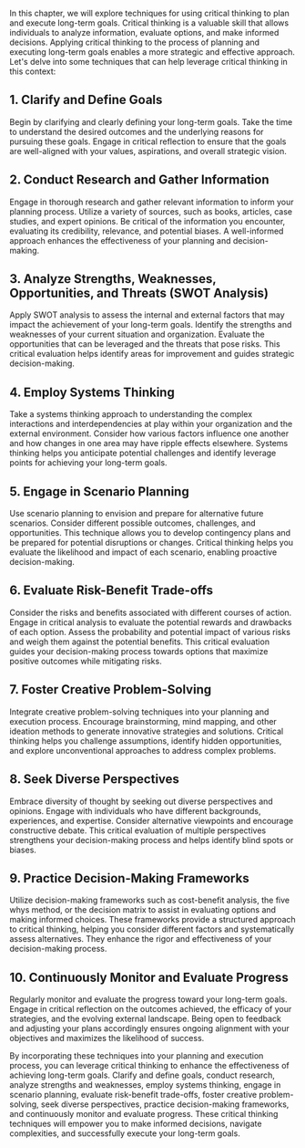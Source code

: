 
In this chapter, we will explore techniques for using critical thinking to plan and execute long-term goals. Critical thinking is a valuable skill that allows individuals to analyze information, evaluate options, and make informed decisions. Applying critical thinking to the process of planning and executing long-term goals enables a more strategic and effective approach. Let's delve into some techniques that can help leverage critical thinking in this context:

**1. Clarify and Define Goals**
-------------------------------

Begin by clarifying and clearly defining your long-term goals. Take the time to understand the desired outcomes and the underlying reasons for pursuing these goals. Engage in critical reflection to ensure that the goals are well-aligned with your values, aspirations, and overall strategic vision.

**2. Conduct Research and Gather Information**
----------------------------------------------

Engage in thorough research and gather relevant information to inform your planning process. Utilize a variety of sources, such as books, articles, case studies, and expert opinions. Be critical of the information you encounter, evaluating its credibility, relevance, and potential biases. A well-informed approach enhances the effectiveness of your planning and decision-making.

**3. Analyze Strengths, Weaknesses, Opportunities, and Threats (SWOT Analysis)**
--------------------------------------------------------------------------------

Apply SWOT analysis to assess the internal and external factors that may impact the achievement of your long-term goals. Identify the strengths and weaknesses of your current situation and organization. Evaluate the opportunities that can be leveraged and the threats that pose risks. This critical evaluation helps identify areas for improvement and guides strategic decision-making.

**4. Employ Systems Thinking**
------------------------------

Take a systems thinking approach to understanding the complex interactions and interdependencies at play within your organization and the external environment. Consider how various factors influence one another and how changes in one area may have ripple effects elsewhere. Systems thinking helps you anticipate potential challenges and identify leverage points for achieving your long-term goals.

**5. Engage in Scenario Planning**
----------------------------------

Use scenario planning to envision and prepare for alternative future scenarios. Consider different possible outcomes, challenges, and opportunities. This technique allows you to develop contingency plans and be prepared for potential disruptions or changes. Critical thinking helps you evaluate the likelihood and impact of each scenario, enabling proactive decision-making.

**6. Evaluate Risk-Benefit Trade-offs**
---------------------------------------

Consider the risks and benefits associated with different courses of action. Engage in critical analysis to evaluate the potential rewards and drawbacks of each option. Assess the probability and potential impact of various risks and weigh them against the potential benefits. This critical evaluation guides your decision-making process towards options that maximize positive outcomes while mitigating risks.

**7. Foster Creative Problem-Solving**
--------------------------------------

Integrate creative problem-solving techniques into your planning and execution process. Encourage brainstorming, mind mapping, and other ideation methods to generate innovative strategies and solutions. Critical thinking helps you challenge assumptions, identify hidden opportunities, and explore unconventional approaches to address complex problems.

**8. Seek Diverse Perspectives**
--------------------------------

Embrace diversity of thought by seeking out diverse perspectives and opinions. Engage with individuals who have different backgrounds, experiences, and expertise. Consider alternative viewpoints and encourage constructive debate. This critical evaluation of multiple perspectives strengthens your decision-making process and helps identify blind spots or biases.

**9. Practice Decision-Making Frameworks**
------------------------------------------

Utilize decision-making frameworks such as cost-benefit analysis, the five whys method, or the decision matrix to assist in evaluating options and making informed choices. These frameworks provide a structured approach to critical thinking, helping you consider different factors and systematically assess alternatives. They enhance the rigor and effectiveness of your decision-making process.

**10. Continuously Monitor and Evaluate Progress**
--------------------------------------------------

Regularly monitor and evaluate the progress toward your long-term goals. Engage in critical reflection on the outcomes achieved, the efficacy of your strategies, and the evolving external landscape. Being open to feedback and adjusting your plans accordingly ensures ongoing alignment with your objectives and maximizes the likelihood of success.

By incorporating these techniques into your planning and execution process, you can leverage critical thinking to enhance the effectiveness of achieving long-term goals. Clarify and define goals, conduct research, analyze strengths and weaknesses, employ systems thinking, engage in scenario planning, evaluate risk-benefit trade-offs, foster creative problem-solving, seek diverse perspectives, practice decision-making frameworks, and continuously monitor and evaluate progress. These critical thinking techniques will empower you to make informed decisions, navigate complexities, and successfully execute your long-term goals.
